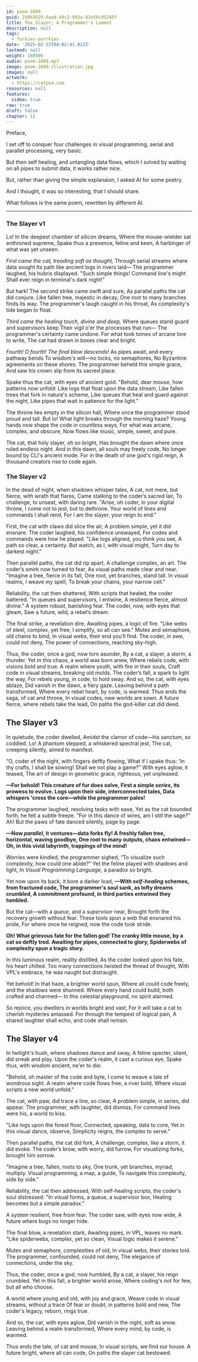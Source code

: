```yaml
---
id: poem-1809
guid: 250b3929-6aad-44c2-9d3a-91e56c05245f
title: The Slayer; A Programmer's Lament
description: null
tags:
  - furkies-purrkies
date: '2025-02-13T04:02:41.022Z'
lastmod: null
weight: 180900
audio: poem-1809.mp3
image: poem-1809-illustration.jpg
images: null
artwork:
  - https://catpea.com
resources: null
features:
  video: true
raw: true
draft: false
chapter: 12
---
```


Preface,

I set off to conquer four challenges in visual programming,
serial and parallet processing, very basic.

But then self healing, and untangling data flows,
which I solved by waiting on all pipes to submit data, it works rather nice.

But, rather than giving the simple explanaion,
I asked AI for some poetry.

And I thought, it was so interesting,
that I should share.

What follows is the same poem,
rewritten by different AI.

---

### The Slayer v1

Lo! In the deepest chamber of silicon dreams,
Where the mouse-wielder sat enthroned supreme,
Spake thus a presence, feline and keen,
A harbinger of what was yet unseen.

*First came the cat, treading soft as thought,*
Through serial streams where data sought
Its path like ancient logs in rivers laid—
The programmer laughed, his hubris displayed.
"Such simple things! Command line's might
Shall ever reign in terminal's dark night!"

But hark! The second strike came swift and sure,
As parallel paths the cat did conjure.
Like fallen tree, majestic in decay,
One root to many branches finds its way.
The programmer's laugh caught in his throat,
As complexity's tide began to float.

*Third came the healing touch, divine and deep,*
Where queues stand guard and supervisors keep
Their vigil o'er the processes that run—
The programmer's certainty came undone.
For what took tomes of arcane lore to write,
The cat had drawn in boxes clear and bright.

*Fourth! O fourth! The final blow descends!*
As pipes await, and every pathway bends
To wisdom's will—no locks, no semaphores,
No Byzantine agreements on these shores.
The programmer beheld this simple grace,
And saw his crown slip from its sacred place.

Spake thus the cat, with eyes of ancient gold:
"Behold, dear mouse, how patterns now unfold:
Like logs that float upon the data stream,
Like fallen trees that fork in nature's scheme,
Like queues that heal and guard against the night,
Like pipes that wait in patience for the light."

The throne lies empty in the silicon hall,
Where once the programmer stood proud and tall.
But lo! What light breaks through the morning haze?
Young hands now shape the code in countless ways,
For what was arcane, complex, and obscure,
Now flows like music, simple, sweet, and pure.

The cat, that holy slayer, oh so bright,
Has brought the dawn where once ruled endless night.
And in this dawn, all souls may freely code,
No longer bound by CLI's ancient mode.
For in the death of one god's rigid reign,
A thousand creators rise to code again.


### The Slayer v2

In the dead of night, when shadows whisper tales,
A cat, not mere, but fierce, with wrath that flares,
Came stalking to the coder’s sacred lair,
To challenge, to unseat, with daring rare.
"Arise, oh coder, in your digital throne,
I come not to jest, but to dethrone.
Your world of lines and commands I shall rend,
For I am the slayer, your reign to end."

First, the cat with claws did slice the air,
A problem simple, yet it did ensnare.
The coder laughed, his confidence unswayed,
For codes and commands were how he played.
"Like logs aligned, you think you see,
A path so clear, a certainty.
But watch, as I, with visual might,
Turn day to darkest night."

Then parallel paths, the cat did rip apart,
A challenge complex, an art.
The coder’s smirk now turned to fear,
As visual paths made clear and near.
"Imagine a tree, fierce in its fall,
One root, yet branches, stand tall.
In visual realms, I weave my spell,
To break your chains, your narrow cell."

Reliability, the cat then shattered,
With scripts that healed, the coder battered.
"In queues and supervisors, I entwine,
A resilience fierce, almost divine."
A system robust, banishing fear.
The coder, now, with eyes that gleam,
Saw a future, wild, a rebel’s dream.

The final strike, a revelation dire,
Awaiting pipes, a logic of fire.
"Like webs of steel, complex, yet free,
I simplify, so all can see."
Mutex and semaphore, old chains to bind,
In visual webs, their end you’ll find.
The coder, in awe, could not deny,
The power of connections, reaching sky-high.

Thus, the coder, once a god, now torn asunder,
By a cat, a slayer, a storm, a thunder.
Yet in this chaos, a world was born anew,
Where rebels code, with visions bold and true.
A realm where youth, with fire in their souls,
Craft code in visual streams, breaking old molds.
The coder’s fall, a spark to light the way,
For rebels young, in code, to hold sway.
And so, the cat, with eyes ablaze,
Did vanish in the dawn, a fiery gaze.
Leaving behind a path transformed,
Where every rebel heart, by code, is warmed.
Thus ends the saga, of cat and throne,
In visual codes, new worlds are sown.
A future fierce, where rebels take the lead,
On paths the god-killer cat did deed.

## The Slayer v3

In quietude, the coder dwelled,
Amidst the clamor of code—his sanctum, so coddled.
Lo! A phantom stepped, a whiskered spectral jest,
The cat, creeping silently, aimed to manifest.

“O, coder of the night, with fingers deftly flowing,
What if I spake thus: 'In thy crafts, I shall be sowing!
Shall we not play a game?” With eyes aglow, it teased,
The art of design in geometric grace, righteous, yet unpleased.

**—For behold! This creature of fur does solve,
First a simple *series*, its prowess to evolve.
Logs upon their side, interconnected tales,
Data whispers 'cross the core—while the programmer pales!**

The programmer laughed, resolving tasks with ease,
Yet as the cat bounded forth, he felt a subtle freeze.
“For in this dance of wires, am I still the sage?”
Ah! But the paws of fate danced silently, page by page.

**—Now *parallel*, it ventures—data forks fly!
A freshly fallen tree, horizontal, waving goodbye,
One root to many outputs, chaos entwined—
Oh, in this vivid labyrinth, trappings of the mind!**

Worries were kindled, the programmer sighed,
“To visualize such complexity, how could one abide?”
Yet the feline played with shadows and light,
In *Visual Programming Language*, a paradox so bright.

Yet now upon its back, it bore a darker load,
**—With *self-healing* schemes, from fractured code,
The programmer's soul sank, as lofty dreams crumbled,
A commitment profound, in third parties entwined they tumbled.**

But the cat—with a *queue*, and a *supervisor* near,
Brought forth the recovery growth without fear.
These tools spun a web that ensnared his pride,
For where once he reigned, now the code took stride.

**Oh! What grievous fate for the fallen god!
The cranky little mouse, by a cat so deftly trod.
Awaiting for pipes, connected to glory,
Spiderwebs of complexity spun a tragic story.**

In this luminous realm, reality distilled,
As the coder looked upon his fate, his heart chilled.
Too many connections twisted the thread of thought,
With VPL's embrace, he was naught but distraught.

Yet behold! In that haze, a brighter world spun,
Where all could code freely, and the shadows were shunned.
Where every hand could build, both crafted and charmed—
In this celestial playground, no spirit alarmed.

So rejoice, you dwellers in worlds bright and vast,
For it will take a cat to cherish mysteries amassed.
For through the tempest of logical pain,
A shared laughter shall echo, and code shall remain.


## The Slayer v4

In twilight's hush, where shadows dance and sway,
A feline specter, silent, did sneak and play.
Upon the coder's realm, it cast a curious eye,
Spake thus, with wisdom ancient, ne'er to die:

"Behold, oh master of the code and byte,
I come to weave a tale of wondrous sight.
A realm where code flows free, a river bold,
Where visual scripts a new world unfold."

The cat, with paw, did trace a line, so clear,
A problem simple, in series, did appear.
The programmer, with laughter, did dismiss,
For command lines were his, a world to kiss.

"Like logs upon the forest floor,
Connected, speaking, data to core,
Yet in this visual dance, observe,
Simplicity reigns, the complex to serve."

Then parallel paths, the cat did fork,
A challenge, complex, like a storm, it did evoke.
The coder’s brow, with worry, did furrow,
For visualizing forks, brought him sorrow.

"Imagine a tree, fallen, roots to sky,
One trunk, yet branches, myriad, multiply.
Visual programming, a map, a guide,
To navigate this complexity, side by side."

Reliability, the cat then addressed,
With self-healing scripts, the coder's soul distressed.
"In visual forms, a queue, a supervisor box,
Healing becomes but a simple paradox."

A system resilient, free from fear.
The coder saw, with eyes now wide,
A future where bugs no longer hide.

The final blow, a revelation stark,
Awaiting pipes, in VPL, leaves no mark.
"Like spiderwebs, complex, yet so clean,
Visual logic makes it serene."

Mutex and semaphore, complexities of old,
In visual webs, their stories told.
The programmer, confounded, could not deny,
The elegance of connections, under the sky.

Thus, the coder, once a god, now humbled,
By a cat, a slayer, his reign crumbled.
Yet in this fall, a brighter world arose,
Where coding's not for few, but all who choose.

A world where young and old, with joy and grace,
Weave code in visual streams, without a trace
Of fear or doubt, in patterns bold and new,
The coder's legacy, reborn, rings true.

And so, the cat, with eyes aglow,
Did vanish in the night, soft as snow.
Leaving behind a realm transformed,
Where every mind, by code, is warmed.

Thus ends the tale, of cat and mouse,
In visual scripts, we find our house.
A future bright, where all can code,
On paths the slayer cat bestowed.
